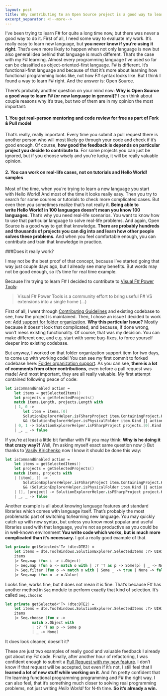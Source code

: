 ```yaml
---
layout: post
title: Why contributing to an Open Source project is a good way to learn new language and/or technology
excerpt_separator: <!--more-->
---
```


I’ve been trying to learn F# for quite a long time now, but there was never a good way to do it. First of all, I need some way to evaluate my work. It’s really easy to learn new language, but **you never know if you’re using it right**. That’s even more likely to happen when not only language is new but also general idea behind that language is much different. That’s the case with my F# learning. Almost every programming language I’ve used so far can be classified as object-oriented-first language. F# is different. It’s functional-first language and because of that it’s more about learning how functional programming looks like, not how F# syntax looks like. But I think I found a way to learn F# right. And the answer is: Open Source.

<!--more-->

There’s probably another question on your mind now: **Why is Open Source a good way to learn F# (or new language in general)?** I can think about couple reasons why it’s true, but two of them are in my opinion the most important:

#### 1. You get real-person mentoring and code review for free as part of Fork & Pull model

That’s really, really important. Every time you submit a pull request there is another person who will most likely go through your code and check if it’s good enough. Of course, **how good the feedback is depends on particular project you decide to contribute to**. For some projects you can just be ignored, but if you choose wisely and you’re lucky, it will be really valuable opinion.

#### 2. You can work on real-life cases, not on tutorials and Hello World! samples

Most of the time, when you’re trying to learn a new language you start with Hello World! And most of the time it looks really easy. Then you try to search for some courses or tutorials to check more complicated cases. But even then you sometimes realize that’s not really it. **Being able to write Hello World! in 100 languages doesn’t mean you know 100 languages.** That’s why you need real-life scenarios. You want to know how to use that particular language to solve real-life problems. And again, Open Source is a good way to get that knowledge. **There are probably hundreds and thousands of projects you can dig into and learn how other people solves these problems.** And when you feel comfortable enough, you can contribute and train that knowledge in practice.

###Does it really work?

I may not be the best proof of that concept, because I’ve started going that way just couple days ago, but I already see many benefits. But words may not be good enough, so it’s time for real time example.

Because I’m trying to learn F# I decided to contribute to [Visual F# Power Tools](https://github.com/fsprojects/VisualFSharpPowerTools):

> Visual F# Power Tools is a community effort to bring useful F# VS extensions into a single home (…)

First of all, I went through [Contributing Guidelines](https://github.com/fsprojects/VisualFSharpPowerTools/blob/master/CONTRIBUTING.md) and existing codebase to see, how the project is maintained. Then, I chose an issue I decided to work on: [Add support for folder organization](https://github.com/fsprojects/VisualFSharpPowerTools/issues/116). **Why this particular Issue?** Mostly because it doesn’t look that complicated, and because, if done wrong, won’t mess existing functionality. Of course, that was my decision. You can make different one, and e.g. start with some bug-fixes, to force yourself deeper into existing codebase.

But anyway, I worked on that folder organization support item for two days, to come up with working code! You can see my first commit to forked codebase here: [Folder organization support](https://github.com/MarcinJuraszek/VisualFSharpPowerTools/commit/88123b37328e47c2f6bd757f693f5518efd6faaf). As you can see, **there is a lot of comments from other contributions**, even before a pull request was made! And most important, they are all really valuable. My first attempt contained following peace of code:

```fsharp
let isCommandEnabled action = 
    let items = getSelectedItems()
    let projects = getSelectedProjects()
    match items.Length, projects.Length with
    | 1, 0 -> 
        let item = items.[0]
        SolutionExplorerHelper.isFSharpProject item.ContainingProject.Kind 
        && (SolutionExplorerHelper.isPhysicalFolder item.Kind || action = Action.NewAbove || action = Action.NewBelow)
    | 0, 1 -> SolutionExplorerHelper.isFSharpProject projects.[0].Kind && action = Action.New
    | _, _ -> false
```

If you’re at least a little bit familiar with F# you may think: **Why is he doing it that crazy way?!** Well, I’m asking myself exact same question now :) But thanks to [Vasily Kirichenko](https://github.com/vasily-kirichenko) now I know it should be done this way:

```fsharp
let isCommandEnabled action = 
    let items = getSelectedItems()
    let projects = getSelectedProjects()
    match items, projects with
    | [item], [] -> 
        SolutionExplorerHelper.isFSharpProject item.ContainingProject.Kind 
        && (SolutionExplorerHelper.isPhysicalFolder item.Kind || action = Action.NewAbove || action = Action.NewBelow)
    | [], [project] -> SolutionExplorerHelper.isFSharpProject project.Kind && action = Action.New
    | _, _ -> false
```

Another example is all about knowing language features and standard libraries which comes with language itself. That’s probably the most problematic part of switching to/learning new language. You may quickly catch up with new syntax, but unless you know most popular and useful libraries used with that language, you’re not as productive as you could be in well-known environment **You write code which works, but is much more complicated than it’s necessary.** I got a really good example of that.

```fsharp
let private getSelected<'T> (dte:DTE2) =
    let items = dte.ToolWindows.SolutionExplorer.SelectedItems :?> UIHierarchyItem[]
    items
    |> Seq.map (fun i -> i.Object)
    |> Seq.map (fun o -> match o with | :? 'T as p -> Some(p) | _ -> None)
    |> Seq.filter (fun o -> match o with | Some _ -> true | None -> false)
    |> Seq.map (fun o -> o.Value)
```

Looks fine, works fine, but it does not mean it is fine. That’s because F# has another method in `Seq` module to perform exactly that kind of selection. It’s called `Seq.choose`:

```fsharp
let private getSelected<'T> (dte:DTE2) =
    let items = dte.ToolWindows.SolutionExplorer.SelectedItems :?> UIHierarchyItem[]
    items
    |> Seq.choose (fun x -> 
            match x.Object with
            | :? 'T as p -> Some p
            | _ -> None)
```

It does look cleaner, doesn’t it?

These are just two examples of really good and valuable feedback I already got about my F# code. Finally, after another hour of refactoring, I was confident enough to submit a [Pull Request with my new feature](https://github.com/fsprojects/VisualFSharpPowerTools/pull/188). I don’t know if that request will be accepted, but even if it’s not, I still feel that **I learned a lot of new stuff while working on it**. And I’m pretty confident that I’m learning functional programming programming and F# the right way. I can also feel, that it’s something much closer to solving real programming problems, not just writing *Hello World!* for N-th time. **So it’s already a win.**